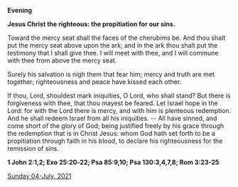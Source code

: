 **Evening**

**Jesus Christ the righteous: the propitiation for our sins.**
 
Toward the mercy seat shall the faces of the cherubims be. And thou shalt put the mercy seat above upon the ark; and in the ark thou shalt put the testimony that I shall give thee. I will meet with thee, and I will commune with thee from above the mercy seat.
 
Surely his salvation is nigh them that fear him; mercy and truth are met together; righteousness and peace have kissed each other.
 
If thou, Lord, shouldest mark iniquities, O Lord, who shall stand? But there is forgiveness with thee, that thou mayest be feared. Let Israel hope in the Lord: for with the Lord there is mercy, and with him is plenteous redemption. And he shall redeem Israel from all his iniquities. -- All have sinned, and come short of the glory of God; being justified freely by his grace through the redemption that is in Christ Jesus: whom God hath set forth to be a propitiation through faith in his blood, to declare his righteousness for the remission of sins.  

**1 John 2:1,2; Exo 25:20‑22; Psa 85:9,10; Psa 130:3,4,7,8; Rom 3:23-25**

[Sunday 04-July, 2021](https://t.me/daily_light)

